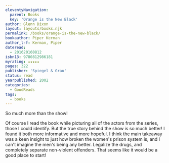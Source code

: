 ```yaml
---
eleventyNavigation:
  parent: Books
  key: 'Orange is the New Black'
author: Glenn Dixon
layout: layouts/books.njk
permalink: /books/orange-is-the-new-black/
bookauthor: Piper Kerman
author_l-f: Kerman, Piper
dateread:
  - 201620160812
isbn13: 9780812986181
myrating: ★★★★★
pages: 322
publisher: 'Spiegel & Grau'
status: read
yearpublished: 2002
categories:
  - GoodReads
tags:
  - books
---
```

So much more than the show!

Of course I read the book while picturing all of the actors from the series, those I could identify. But the true story behind the show is so much better! I found it both more informative and more hopeful. I think the main takeaway was a keen insight to just how broken the women's prison system is, and I can't imagine the men's being any better. Legalize the drugs, and completely separate non-violent offenders. That seems like it would be a good place to start!
